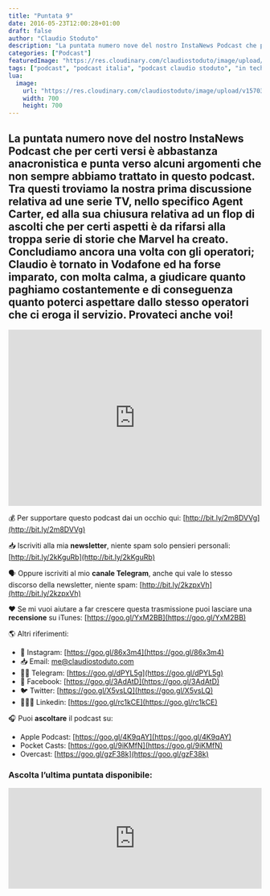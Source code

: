 ```yaml
---
title: "Puntata 9"
date: 2016-05-23T12:00:28+01:00
draft: false
author: "Claudio Stoduto"
description: "La puntata numero nove del nostro InstaNews Podcast che per certi versi è abbastanza anacronistica e punta verso alcuni argomenti che non sempre abbiamo trattato in questo podcast. "
categories: ["Podcast"]
featuredImage: "https://res.cloudinary.com/claudiostoduto/image/upload/v1570302410/IN_Tech_2019_v2_rettangolo_copia.png"
tags: ["podcast", "podcast italia", "podcast claudio stoduto", "in tech claudio stoduto", "in tech podcast", "podcast ita", "Claudio Stoduto", "tecnologia"]
lua:
  image:
    url: "https://res.cloudinary.com/claudiostoduto/image/upload/v1570302410/IN_Tech_2019_v2_rettangolo_copia.png"
    width: 700
    height: 700
---
```


## La puntata numero nove del nostro InstaNews Podcast che per certi versi è abbastanza anacronistica e punta verso alcuni argomenti che non sempre abbiamo trattato in questo podcast. Tra questi troviamo la nostra prima discussione relativa ad une serie TV, nello specifico Agent Carter, ed alla sua chiusura relativa ad un flop di ascolti che per certi aspetti è da rifarsi alla troppa serie di storie che Marvel ha creato. Concludiamo ancora una volta con gli operatori; Claudio è tornato in Vodafone ed ha forse imparato, con molta calma, a giudicare quanto paghiamo costantemente e di conseguenza quanto poterci aspettare dallo stesso operatori che ci eroga il servizio. Provateci anche voi!

<iframe width="100%" height ="350px" src="https://www.youtube.com/embed/jU2B3ONcnKo" frameborder="0" allow="accelerometer; autoplay; encrypted-media; gyroscope; picture-in-picture" allowfullscreen></iframe>

💰 Per supportare questo podcast dai un occhio qui: [http://bit.ly/2m8DVVg](http://bit.ly/2m8DVVg)

📥  Iscriviti alla mia **newsletter**, niente spam solo pensieri personali: [http://bit.ly/2kKguRb](http://bit.ly/2kKguRb)

🗣 Oppure iscriviti al mio **canale Telegram**, anche qui vale lo stesso discorso della newsletter, niente spam: [http://bit.ly/2kzpxVh](http://bit.ly/2kzpxVh)

❤️ Se mi vuoi aiutare a far crescere questa trasmissione puoi lasciare una **recensione** su iTunes: [https://goo.gl/YxM2BB](https://goo.gl/YxM2BB)

🌎 Altri riferimenti:

* 📸 Instagram: [https://goo.gl/86x3m4](https://goo.gl/86x3m4)
* 📥 Email: [me@claudiostoduto.com](mailto:me@claudiostoduto.com)
* 🖖🏻 Telegram: [https://goo.gl/dPYL5g](https://goo.gl/dPYL5g)
* 👥 Facebook: [https://goo.gl/3AdAtD](https://goo.gl/3AdAtD)
* 🐦 Twitter: [https://goo.gl/X5vsLQ](https://goo.gl/X5vsLQ)
* 👨🏻‍💻 Linkedin: [https://goo.gl/rc1kCE](https://goo.gl/rc1kCE)


🎧 Puoi **ascoltare** il podcast su:

* Apple Podcast: [https://goo.gl/4K9qAY](https://goo.gl/4K9qAY)
* Pocket Casts: [https://goo.gl/9iKMfN](https://goo.gl/9iKMfN)
* Overcast: [https://goo.gl/gzF38k](https://goo.gl/gzF38k)

### Ascolta l’ultima puntata disponibile:

<iframe src="https://widget.spreaker.com/player?show_id=1622435&theme=light&playlist=false&playlist-continuous=false&autoplay=false&live-autoplay=false&chapters-image=true&episode_image_position=right&hide-logo=false&hide-likes=false&hide-comments=false&hide-sharing=false&hide-download=true" width="100%" height="200px" frameborder="0"></iframe>